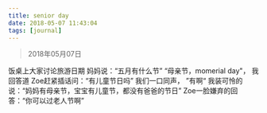 ```yaml
---
title: senior day
date: 2018-05-07 11:43:04
tags: [journal]
---
```

> 2018年05月07日

饭桌上大家讨论旅游日期
妈妈说：“五月有什么节”
“母亲节，momerial day"， 我回答道
Zoe赶紧插话问：“有儿童节日吗”
我们一口同声， ”有啊“
我装可怜的说：“妈妈有母亲节，宝宝有儿童节，都没有爸爸的节日”
Zoe一脸嫌弃的回答：“你可以过老人节啊”